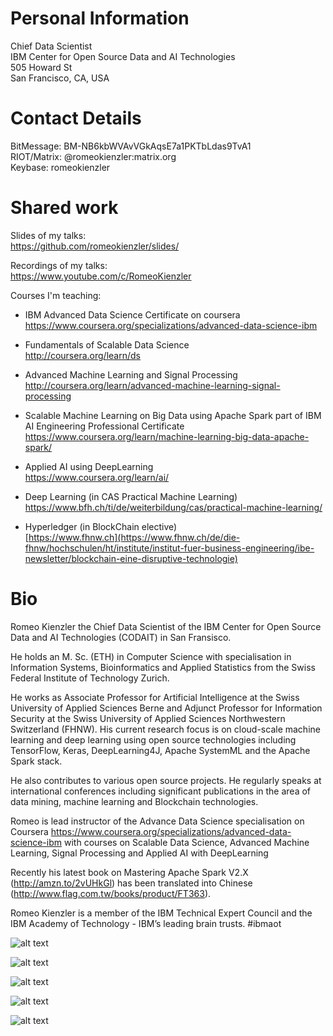 # Personal Information
Chief Data Scientist  
IBM Center for Open Source Data and AI Technologies  
505 Howard St  
San Francisco, CA, USA



# Contact Details
BitMessage: BM-NB6kbWVAvVGkAqsE7a1PKTbLdas9TvA1  
RIOT/Matrix: @romeokienzler:matrix.org  
Keybase: romeokienzler

# Shared work
Slides of my talks:  
https://github.com/romeokienzler/slides/

Recordings of my talks:  
https://www.youtube.com/c/RomeoKienzler

Courses I'm teaching:  

* IBM Advanced Data Science Certificate on coursera  
https://www.coursera.org/specializations/advanced-data-science-ibm

* Fundamentals of Scalable Data Science  
http://coursera.org/learn/ds

* Advanced Machine Learning and Signal Processing  
http://coursera.org/learn/advanced-machine-learning-signal-processing

* Scalable Machine Learning on Big Data using Apache Spark part of IBM AI Engineering Professional Certificate
https://www.coursera.org/learn/machine-learning-big-data-apache-spark/


* Applied AI using DeepLearning  
https://www.coursera.org/learn/ai/

* Deep Learning (in CAS Practical Machine Learning)  
https://www.bfh.ch/ti/de/weiterbildung/cas/practical-machine-learning/

* Hyperledger (in BlockChain elective)  
[https://www.fhnw.ch](https://www.fhnw.ch/de/die-fhnw/hochschulen/ht/institute/institut-fuer-business-engineering/ibe-newsletter/blockchain-eine-disruptive-technologie)

# Bio

Romeo Kienzler the Chief Data Scientist of the IBM Center for Open Source Data and AI Technologies (CODAIT) in San Fransisco.

He holds an M. Sc. (ETH) in Computer Science with specialisation in Information Systems, Bioinformatics and Applied Statistics from the Swiss Federal Institute of Technology Zurich. 

He works as Associate Professor for Artificial Intelligence at the Swiss University of Applied Sciences Berne and Adjunct Professor for Information Security at the Swiss University of Applied Sciences Northwestern Switzerland (FHNW). His current research focus is on cloud-scale machine learning and deep learning using open source technologies including TensorFlow, Keras, DeepLearning4J, Apache SystemML and the Apache Spark stack. 

He also contributes to various open source projects. He regularly speaks at international conferences including significant publications in the area of data mining, machine learning and Blockchain technologies. 

Romeo is lead instructor of the Advance Data Science specialisation on Coursera https://www.coursera.org/specializations/advanced-data-science-ibm with courses on Scalable Data Science, Advanced Machine Learning, Signal Processing and Applied AI with DeepLearning

Recently his latest book on Mastering Apache Spark V2.X (http://amzn.to/2vUHkGl) has been translated into Chinese (http://www.flag.com.tw/books/product/FT363). 

Romeo Kienzler is a member of the IBM Technical Expert Council and the IBM Academy of Technology - IBM’s leading brain trusts. #ibmaot

![alt text](https://github.com/romeokienzler/me/raw/master/img/41AW39ZZ3ML.jpg)

![alt text](https://github.com/romeokienzler/me/raw/master/img/FT363.jpg)

![alt text](https://github.com/romeokienzler/me/raw/master/img/51fGRS4JZPL.jpg)

![alt text](https://github.com/romeokienzler/me/raw/master/img/61YkJQWjDvL.jpg)

![alt text](
https://github.com/romeokienzler/me/raw/master/img/71TgZROmcCL.jpg)




